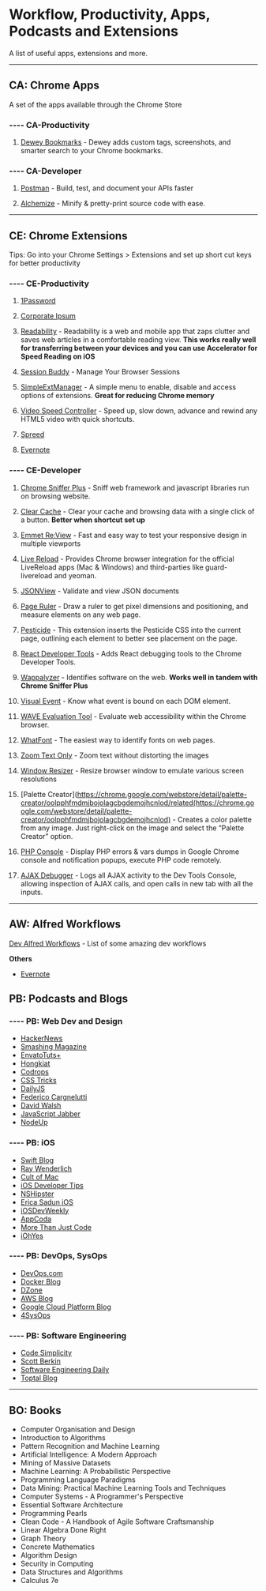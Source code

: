 # Workflow, Productivity, Apps, Podcasts and Extensions

A list of useful apps, extensions and more.

***

## CA: Chrome Apps

A set of the apps available through the Chrome Store

### ---- CA-Productivity

1. [Dewey Bookmarks](https://chrome.google.com/webstore/detail/dewey-bookmarks/aahpfefkmihhdabllidnlipghcjgpkdm) - Dewey adds custom tags, screenshots, and smarter search to your Chrome bookmarks.

### ---- CA-Developer

1. [Postman](https://chrome.google.com/webstore/detail/postman/fhbjgbiflinjbdggehcddcbncdddomop) - Build, test, and document your APIs faster

2. [Alchemize](https://chrome.google.com/webstore/detail/alchemize/ehjicobhjldomnjicohkkejcgljecncf) - Minify & pretty-print source code with ease.

***

## CE: Chrome Extensions

Tips: Go into your Chrome Settings > Extensions and set up short cut keys for better productivity

### ---- CE-Productivity

1. [1Password](https://chrome.google.com/webstore/detail/1password-password-manage/aomjjhallfgjeglblehebfpbcfeobpgk)

2. [Corporate Ipsum](https://chrome.google.com/webstore/detail/corporate-ipsum/lfmadckmfehehmdnmhaebniooenedcbb)

3. [Readability](https://chrome.google.com/webstore/detail/readability/oknpjjbmpnndlpmnhmekjpocelpnlfdi) - Readability is a web and mobile app that zaps clutter and saves web articles in a comfortable reading view. __This works really well for transferring between your devices and you can use Accelerator for Speed Reading on iOS__

4. [Session Buddy](https://chrome.google.com/webstore/detail/session-buddy/edacconmaakjimmfgnblocblbcdcpbko) - Manage Your Browser Sessions

5. [SimpleExtManager](https://chrome.google.com/webstore/detail/simpleextmanager/kniehgiejgnnpgojkdhhjbgbllnfkfdk) - A simple menu to enable, disable and access options of extensions. __Great for reducing Chrome memory__

6. [Video Speed Controller](https://chrome.google.com/webstore/detail/video-speed-controller/nffaoalbilbmmfgbnbgppjihopabppdk) - Speed up, slow down, advance and rewind any HTML5 video with quick shortcuts.

7. [Spreed](https://chrome.google.com/webstore/detail/spreed-speed-read-the-web/ipikiaejjblmdopojhpejjmbedhlibno)

8. [Evernote](https://chrome.google.com/webstore/detail/evernote-web-clipper/pioclpoplcdbaefihamjohnefbikjilc)

### ---- CE-Developer

1. [Chrome Sniffer Plus](https://chrome.google.com/webstore/detail/chrome-sniffer-plus/fhhdlnnepfjhlhilgmeepgkhjmhhhjkh) - Sniff web framework and javascript libraries run on browsing website.

2. [Clear Cache](https://chrome.google.com/webstore/detail/clear-cache/cppjkneekbjaeellbfkmgnhonkkjfpdn) - Clear your cache and browsing data with a single click of a button. __Better when shortcut set up__

3. [Emmet Re:View](https://chrome.google.com/webstore/detail/emmet-review/epejoicbhllgiimigokgjdoijnpaphdp) - Fast and easy way to test your responsive design in multiple viewports

4. [Live Reload](https://chrome.google.com/webstore/detail/livereload/jnihajbhpnppcggbcgedagnkighmdlei) - Provides Chrome browser integration for the official LiveReload apps (Mac & Windows) and third-parties like guard-livereload and yeoman.

5. [JSONView](https://chrome.google.com/webstore/detail/jsonview/chklaanhfefbnpoihckbnefhakgolnmc) - Validate and view JSON documents

6. [Page Ruler](https://chrome.google.com/webstore/detail/page-ruler/jlpkojjdgbllmedoapgfodplfhcbnbpn) - Draw a ruler to get pixel dimensions and positioning, and measure elements on any web page.

7. [Pesticide](https://chrome.google.com/webstore/detail/pesticide-for-chrome/bblbgcheenepgnnajgfpiicnbbdmmooh) - This extension inserts the Pesticide CSS into the current page, outlining each element to better see placement on the page.

8. [React Developer Tools](https://chrome.google.com/webstore/detail/react-developer-tools/fmkadmapgofadopljbjfkapdkoienihi) - Adds React debugging tools to the Chrome Developer Tools.

9. [Wappalyzer](https://chrome.google.com/webstore/detail/wappalyzer/gppongmhjkpfnbhagpmjfkannfbllamg) - Identifies software on the web. __Works well in tandem with Chrome Sniffer Plus__

10. [Visual Event](https://chrome.google.com/webstore/detail/visual-event/pbmmieigblcbldgdokdjpioljjninaim) - Know what event is bound on each DOM element.

11. [WAVE Evaluation Tool](https://chrome.google.com/webstore/detail/wave-evaluation-tool/jbbplnpkjmmeebjpijfedlgcdilocofh) -
Evaluate web accessibility within the Chrome browser.

12. [WhatFont](https://chrome.google.com/webstore/detail/whatfont/jabopobgcpjmedljpbcaablpmlmfcogm) - The easiest way to identify fonts on web pages.

13. [Zoom Text Only](https://chrome.google.com/webstore/detail/zoom-text-only/jamhfhbppcmkgghlkeieococonlbppjg) - Zoom text without distorting the images

14. [Window Resizer](https://chrome.google.com/webstore/detail/window-resizer/kkelicaakdanhinjdeammmilcgefonfh) - Resize browser window to emulate various screen resolutions

15. [Palette Creator](https://chrome.google.com/webstore/detail/palette-creator/oolpphfmdmjbojolagcbgdemojhcnlod/related(https://chrome.google.com/webstore/detail/palette-creator/oolpphfmdmjbojolagcbgdemojhcnlod) - Creates a color palette from any image. Just right-click on the image and select the “Palette Creator” option.

16. [PHP Console](https://chrome.google.com/webstore/detail/php-console/nfhmhhlpfleoednkpnnnkolmclajemef?hl=en) - Display PHP errors & vars dumps in Google Chrome console and notification popups, execute PHP code remotely.

17. [AJAX Debugger](https://chrome.google.com/webstore/detail/ajax-debugger/lgfefckpdealogpcfjdhinecfbcgedam?hl=en) - Logs all AJAX activity to the Dev Tools Console, allowing inspection of AJAX calls, and open calls in new tab with all the inputs.

***

## AW: Alfred Workflows

[Dev Alfred Workflows](https://github.com/willfarrell/alfred-workflows) - List of some amazing dev workflows

__Others__

- [Evernote](http://www.packal.org/workflow/evernote)

## PB: Podcasts and Blogs

### ---- PB: Web Dev and Design

- [HackerNews](https://news.ycombinator.com/)
- [Smashing Magazine](https://www.smashingmagazine.com/)
- [EnvatoTuts+](https://tutsplus.com/tutorials)
- [Hongkiat](http://www.hongkiat.com/blog/)
- [Codrops](http://tympanus.net/codrops/)
- [CSS Tricks](https://css-tricks.com/)
- [DailyJS](http://www.dailyjs.com/)
- [Federico Cargnelutti](https://blog.fedecarg.com/page/2/)
- [David Walsh](https://davidwalsh.name/)
- [JavaScript Jabber](https://devchat.tv/js-jabber)
- [NodeUp](http://nodeup.com/)

### ---- PB: iOS

- [Swift Blog](https://developer.apple.com/swift/blog/)
- [Ray Wenderlich](http://www.raywenderlich.com/)
- [Cult of Mac](http://www.cultofmac.com/)
- [iOS Developer Tips](http://iosdevelopertips.com/)
- [NSHipster](http://nshipster.com/)
- [Erica Sadun iOS](http://ericasadun.com/)
- [iOSDevWeekly](http://iosdevweekly.com/)
- [AppCoda](http://www.appcoda.com/)
- [More Than Just Code](http://mtjc.fm/)
- [iOhYes](http://5by5.tv/iohyes)

### ---- PB: DevOps, SysOps

- [DevOps.com](https://devops.com/)
- [Docker Blog](https://blog.docker.com/)
- [DZone](https://dzone.com/)
- [AWS Blog](https://aws.amazon.com/blogs/aws/)
- [Google Cloud Platform Blog](https://cloudplatform.googleblog.com/)
- [4SysOps](https://4sysops.com/)


### ---- PB: Software Engineering

- [Code Simplicity](http://www.codesimplicity.com/)
- [Scott Berkin](http://scottberkun.com/blog/)
- [Software Engineering Daily](http://softwareengineeringdaily.com/)
- [Toptal Blog](https://www.toptal.com/blog)

***

## BO: Books

- Computer Organisation and Design
- Introduction to Algorithms
- Pattern Recognition and Machine Learning
- Artificial Intelligence: A Modern Approach
- Mining of Massive Datasets
- Machine Learning: A Probabilistic Perspective
- Programming Language Paradigms
- Data Mining: Practical Machine Learning Tools and Techniques
- Computer Systems - A Programmer's Perspective
- Essential Software Architecture
- Programming Pearls
- Clean Code - A Handbook of Agile Software Craftsmanship
- Linear Algebra Done Right
- Graph Theory
- Concrete Mathematics
- Algorithm Design
- Security in Computing
- Data Structures and Algorithms
- Calculus 7e
